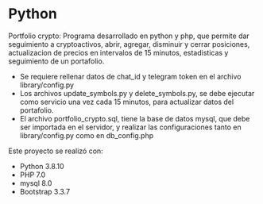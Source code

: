 # Python
Portfolio crypto: Programa desarrollado en python y php, que permite dar seguimiento a cryptoactivos, abrir, agregar, disminuir y cerrar posiciones, actualizacion de precios en intervalos de 15 minutos, estadisticas y seguimiento de un portafolio.

- Se requiere rellenar datos de chat_id y telegram token en el archivo library/config.py 
- Los archivos update_symbols.py y delete_symbols.py, se debe ejecutar como servicio una vez cada 15 minutos, para actualizar datos del portafolio.
- El archivo portfolio_crypto.sql, tiene la base de datos mysql, que debe ser importada en el servidor, y realizar las configuraciones tanto en library/config.py como en db_config.php

Este proyecto se realizó con:
- Python 3.8.10
- PHP 7.0
- mysql 8.0
- Bootstrap 3.3.7
